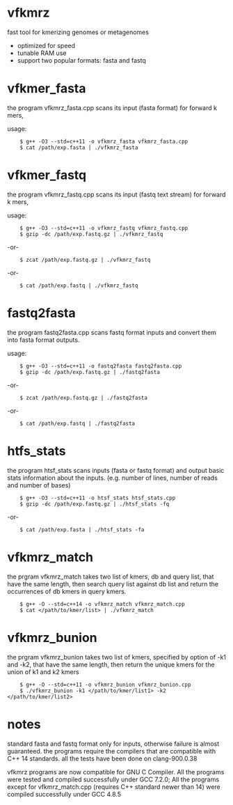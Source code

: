 # vfkmrz
fast tool for kmerizing genomes or metagenomes
* optimized for speed
* tunable RAM use 
* support two popular formats: fasta and fastq

# vfkmer_fasta
the program vfkmrz_fasta.cpp scans its input (fasta format) for forward k mers,

usage:
```shell
    $ g++ -O3 --std=c++11 -o vfkmrz_fasta vfkmrz_fasta.cpp
    $ cat /path/exp.fasta | ./vfkmrz_fasta
```

# vfkmer_fastq
the program vfkmrz_fastq.cpp scans its input (fastq text stream) for forward k mers,

usage:

```shell
    $ g++ -O3 --std=c++11 -o vfkmrz_fastq vfkmrz_fastq.cpp
    $ gzip -dc /path/exp.fastq.gz | ./vfkmrz_fastq
```

-or-

```shell
    $ zcat /path/exp.fastq.gz | ./vfkmrz_fastq
```

-or- 

```shell
    $ cat /path/exp.fastq | ./vfkmrz_fastq
```

# fastq2fasta
the program fastq2fasta.cpp scans fastq format inputs and convert them into fasta format outputs.

usage:

```shell
    $ g++ -O3 --std=c++11 -o fastq2fasta fastq2fasta.cpp
    $ gzip -dc /path/exp.fastq.gz | ./fastq2fasta
```

-or-

```shell
    $ zcat /path/exp.fastq.gz | ./fastq2fasta
```

-or- 

```shell
    $ cat /path/exp.fastq | ./fastq2fasta
```

# htfs_stats 
the program htsf_stats scans inputs (fasta or fastq format) and output basic stats information about the inputs. (e.g. number of lines, number of reads and number of bases)


```shell
    $ g++ -O3 --std=c++11 -o htsf_stats htsf_stats.cpp
    $ gzip -dc /path/exp.fastq.gz | ./htsf_stats -fq
```

-or-

```shell
    $ cat /path/exp.fasta | ./htsf_stats -fa
```

# vfkmrz_match
the prgram vfkmrz_match takes two list of kmers, db and query list, that have the same length, then search query list against db list and return the occurrences of db kmers in query kmers.

```shell
    $ g++ -O --std=c++14 -o vfkmrz_match vfkmrz_match.cpp 
    $ cat </path/to/kmer/list> | ./vfkmrz_match
```

# vfkmrz_bunion
the prgram vfkmrz_bunion takes two list of kmers, specified by option of -k1 and -k2, that have the same length, then return the unique kmers for the union of k1 and k2 kmers 

```shell
    $ g++ -O --std=c++11 -o vfkmrz_bunion vfkmrz_bunion.cpp
    $ ./vfkmrz_bunion -k1 </path/to/kmer/list1> -k2 </path/to/kmer/list2>
```


# notes
standard fasta and fastq format only for inputs, otherwise failure is almost guaranteed. 
the programs require the compilers that are compatible with C++ 14 standards.
all the tests have been done on clang-900.0.38

vfkmrz programs are now compatible for GNU C Compiler. All the programs were tested and compiled successfully under GCC 7.2.0; All the programs except for vfkmrz_match.cpp (requires C++ standard newer than 14) were compiled successfully under GCC 4.8.5  
